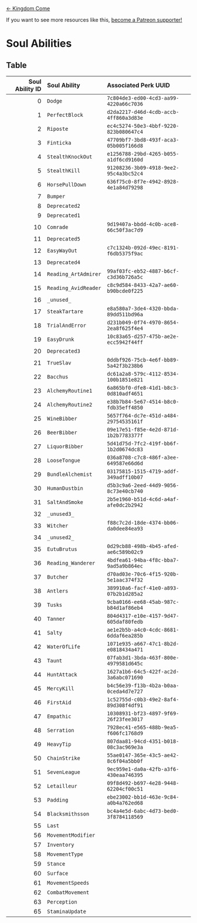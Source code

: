 <!-- TITLE: Soul Abilities -->

[&larr; Kingdom Come](/kingdomcome)

If you want to see more resources like this, [become a Patreon supporter!](https://www.patreon.com/fireundubh) 

# Soul Abilities
## Table

Soul Ability ID | Soul Ability | Associated Perk UUID
---: | :--- | :---
0 | `Dodge` | `7c804de3-ed00-4cd3-aa99-4220a66c7036`
1 | `PerfectBlock` | `d2da2217-d46d-4cdb-accb-4ff860a3d83e`
2 | `Riposte` | `ec4c5274-50e3-4bbf-9220-823b080647c4`
3 | `Finticka` | `47709bf7-3bd8-493f-aca3-05b005f166d8`
4 | `StealthKnockOut` | `e1256788-29bd-4265-b055-a1df6cd9160d`
5 | `StealthKill` | `91208236-3b09-4918-9ee2-95c4a3bc52c4`
6 | `HorsePullDown` | `636f75c0-8f7e-4942-8928-4e1a84d79298`
7 | `Bumper` | 
8 | `Deprecated2` | 
9 | `Deprecated1` | 
10 | `Comrade` | `9d19407a-bbdd-4c0b-ace8-66c50f3ac7d9`
11 | `Deprecated5` | 
12 | `EasyWayOut` | `c7c1324b-092d-49ec-8191-f6db5375f9ac`
13 | `Deprecated4` | 
14 | `Reading_ArtAdmirer` | `99af03fc-eb52-4887-b6cf-c3d36b726a5c`
15 | `Reading_AvidReader` | `c8c9d584-8433-42a7-ae60-b90bcde0f225`
16 | `_unused_` | 
17 | `SteakTartare` | `e8a580a7-3de4-4320-bbda-89dd511bd96a`
18 | `TrialAndError` | `d231b049-0f74-4970-8654-2ea8f625f4e4`
19 | `EasyDrunk` | `10c83a65-d257-475b-ae2e-ecc5942f44ff`
20 | `Deprecated3` | 
21 | `TrueSlav` | `0ddbf926-75cb-4e6f-bb89-5a42f3b238b6`
22 | `Bacchus` | `dc61a2a8-579c-4112-8534-100b1851e821`
23 | `AlchemyRoutine1` | `6a865bf0-dfe8-41d1-b8c3-0d810adf4651`
24 | `AlchemyRoutine2` | `e38b7b84-5e67-4514-b8c0-fdb35eff4850`
25 | `WineBibber` | `5657f764-dc7e-451d-a484-29754535161f`
26 | `BeerBibber` | `09e17e51-f85e-4e2d-871d-1b2b7783377f`
27 | `LiquorBibber` | `5d41d75d-7fc2-419f-bb6f-1b2d0674dc83`
28 | `LooseTongue` | `036a8708-c7c8-486f-a3ee-649587e66d6d`
29 | `BundleAlchemist` | `03175815-1515-4719-addf-349adff10b07`
30 | `HumanDustbin` | `d5b3c9a6-2eed-44d9-9056-8c73e40cb740`
31 | `SaltAndSmoke` | `2b5e1960-b51d-4c6d-a4af-afe0dc2b2942`
32 | `_unused3_` | 
33 | `Witcher` | `f88c7c2d-18de-4374-bb06-da0dee84ea93`
34 | `_unused2_` | 
35 | `EutuBrutus` | `0d29cb88-498b-4b45-afed-ae6c589b02c9`
36 | `Reading_Wanderer` | `4bdfea61-94ba-4f8c-bba7-9ad5a9b864ec`
37 | `Butcher` | `d70ad03e-70c6-4f15-920b-5e1aac374f32`
38 | `Antlers` | `389910a6-facf-41e0-a893-07b2b1d285a2`
39 | `Tusks` | `9cba0166-ee68-45ab-987c-b84d1af86eb4`
40 | `Tanner` | `804d4317-e10e-4157-9d47-605daf80fedb`
41 | `Salty` | `ae1e2b5b-a4c0-4cdc-8681-6ddaf6ea285b`
42 | `WaterOfLife` | `1071e935-a667-47c1-8b2d-e0818434a471`
43 | `Taunt` | `07fab3d1-3bda-463f-800e-4979581d645c`
44 | `HuntAttack` | `1627a1b6-64c5-422f-ac2d-3a6abc071690`
45 | `MercyKill` | `b4c56e39-f13b-4b2a-b0aa-0ceda4d7e727`
46 | `FirstAid` | `1c52755d-c0b3-49e2-8af4-89d308f4df91`
47 | `Empathic` | `10308931-bf23-4897-9f69-26f23fee3017`
48 | `Serration` | `7928ec41-e565-488b-9ea5-f606fc1768d9`
49 | `HeavyTip` | `807daa81-94cd-4351-b018-08c3ac969e3a`
50 | `ChainStrike` | `55ae0147-365e-43c5-ae42-8c6f04a5bb0f`
51 | `SevenLeague` | `9ec959e1-da0a-42fb-a3f6-430eaa746395`
52 | `Letailleur` | `09f8d492-b697-4e28-9448-62204cf00c51`
53 | `Padding` | `ebe23002-bb1d-463e-9c84-a0b4a762ed68`
54 | `Blacksmithsson` | `bc4a4e5d-6abc-4d73-bed0-3f8784118569`
55 | `Last` | 
56 | `MovementModifier` | 
57 | `Inventory` | 
58 | `MovementType` | 
59 | `Stance` | 
60 | `Surface` | 
61 | `MovementSpeeds` | 
62 | `CombatMovement` | 
63 | `Perception` | 
65 | `StaminaUpdate` | 
